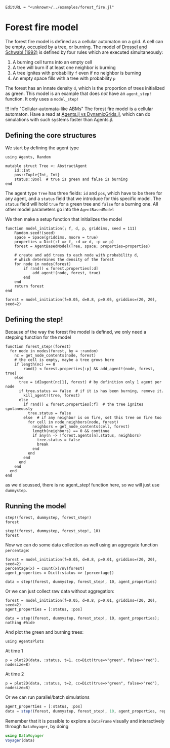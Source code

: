 ```@meta
EditURL = "<unknown>/../examples/forest_fire.jl"
```

# Forest fire model

The forest fire model is defined as a cellular automaton on a grid.
A cell can be empty, occupied by a tree, or burning.
The model of [Drossel and Schwabl (1992)](https://en.wikipedia.org/wiki/Forest-fire_model)
is defined by four rules which are executed simultaneously:

1. A burning cell turns into an empty cell
1. A tree will burn if at least one neighbor is burning
1. A tree ignites with probability `f` even if no neighbor is burning
1. An empty space fills with a tree with probability `p`

The forest has an innate density `d`, which is the proportion of trees initialized as
green.
This model is an example that does _not_ have an `agent_step!` function. It only
uses a `model_step!`

!!! info "Cellular-automata-like ABMs"
    The forest fire model is a cellular automaton.
    Have a read at [Agents.jl vs DynamicGrids.jl](@ref), which can do
    simulations with such systems faster than Agents.jl.

## Defining the core structures

We start by defining the agent type

```@example forest_fire
using Agents, Random

mutable struct Tree <: AbstractAgent
    id::Int
    pos::Tuple{Int, Int}
    status::Bool  # true is green and false is burning
end
```

The agent type `Tree` has three fields: `id` and `pos`, which have to be there for any agent,
and a `status` field that we introduce for this specific model.
The `status` field will hold `true` for a green tree and `false` for a burning one.
All other model parameters go into the `AgentBasedModel`

We then make a setup function that initializes the model

```@example forest_fire
function model_initiation(; f, d, p, griddims, seed = 111)
    Random.seed!(seed)
    space = Space(griddims, moore = true)
    properties = Dict(:f => f, :d => d, :p => p)
    forest = AgentBasedModel(Tree, space; properties=properties)

    # create and add trees to each node with probability d,
    # which determines the density of the forest
    for node in nodes(forest)
        if rand() ≤ forest.properties[:d]
            add_agent!(node, forest, true)
        end
    end
    return forest
end

forest = model_initiation(f=0.05, d=0.8, p=0.05, griddims=(20, 20), seed=2)
```

## Defining the step!
Because of the way the forest fire model is defined, we only need a
stepping function for the model

```@example forest_fire
function forest_step!(forest)
  for node in nodes(forest, by = :random)
    nc = get_node_contents(node, forest)
    # the cell is empty, maybe a tree grows here
    if length(nc) == 0
        rand() ≤ forest.properties[:p] && add_agent!(node, forest, true)
    else
      tree = id2agent(nc[1], forest) # by definition only 1 agent per node
      if tree.status == false  # if it is has been burning, remove it.
        kill_agent!(tree, forest)
      else
        if rand() ≤ forest.properties[:f]  # the tree ignites spntaneously
          tree.status = false
        else  # if any neighbor is on fire, set this tree on fire too
          for cell in node_neighbors(node, forest)
            neighbors = get_node_contents(cell, forest)
            length(neighbors) == 0 && continue
            if any(n -> !forest.agents[n].status, neighbors)
              tree.status = false
              break
            end
          end
        end
      end
    end
  end
end
```

as we discussed, there is no agent_step! function here, so we will just use `dummystep`.

## Running the model

```@example forest_fire
step!(forest, dummystep, forest_step!)
forest
```

```@example forest_fire
step!(forest, dummystep, forest_step!, 10)
forest
```

Now we can do some data collection as well using an aggregate function `percentage`:

```@example forest_fire
forest = model_initiation(f=0.05, d=0.8, p=0.01, griddims=(20, 20), seed=2)
percentage(x) = count(x)/nv(forest)
agent_properties = Dict(:status => [percentage])

data = step!(forest, dummystep, forest_step!, 10, agent_properties)
```

Or we can just collect raw data without aggregation:

```@example forest_fire
forest = model_initiation(f=0.05, d=0.8, p=0.01, griddims=(20, 20), seed=2)
agent_properties = [:status, :pos]

data = step!(forest, dummystep, forest_step!, 10, agent_properties);
nothing #hide
```

And plot the green and burning trees:

```@example forest_fire
using AgentsPlots
```

At time 1

```@example forest_fire
p = plot2D(data, :status, t=1, cc=Dict(true=>"green", false=>"red"), nodesize=8)
```

At time 2

```@example forest_fire
p = plot2D(data, :status, t=2, cc=Dict(true=>"green", false=>"red"), nodesize=8)
```

Or we can run parallel/batch simulations
```julia
agent_properties = [:status, :pos]
data = step!(forest, dummystep, forest_step!, 10, agent_properties, replicates=10)
```

Remember that it is possible to explore a `DataFrame` visually and interactively
through `DataVoyager`, by doing
```julia
using DataVoyager
Voyager(data)
```


